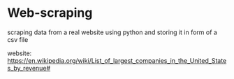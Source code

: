 # Web-scraping
scraping data from a real website using python and storing it in form of a csv file


website: https://en.wikipedia.org/wiki/List_of_largest_companies_in_the_United_States_by_revenue#
